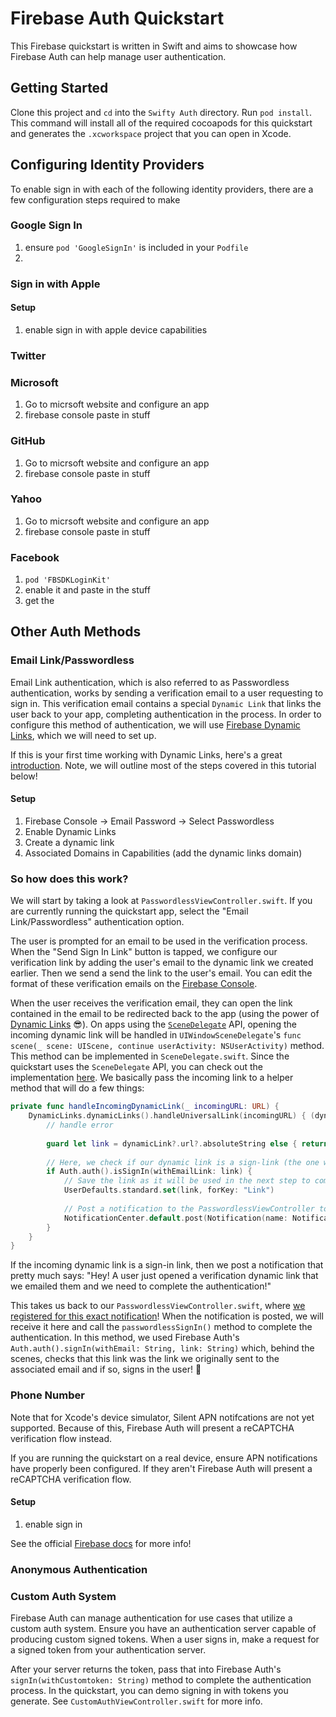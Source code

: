 # Firebase Auth Quickstart

This Firebase quickstart is written in Swift and aims to showcase how Firebase Auth can help manage user authentication. 

## Getting Started

Clone this project and `cd` into the `Swifty Auth` directory. Run `pod install`. This command will install all of the required cocoapods for this quickstart and generates the `.xcworkspace` project that you can open in Xcode.


## Configuring Identity Providers

To enable sign in with each of the following identity providers, there are a few configuration steps required to make   

### Google Sign In
1. ensure `pod 'GoogleSignIn'` is included in your `Podfile`
2. 

### Sign in with Apple
#### Setup
1. enable sign in with apple device capabilities

### Twitter

### Microsoft
1. Go to micrsoft website and configure an app
2. firebase console paste in stuff

### GitHub
1. Go to micrsoft website and configure an app
2. firebase console paste in stuff

### Yahoo
1. Go to micrsoft website and configure an app
2. firebase console paste in stuff

### Facebook
1.  `pod 'FBSDKLoginKit'`
2.  enable it and paste in the stuff
3. get the 



## Other Auth Methods

### Email Link/Passwordless

Email Link authentication, which is also referred to as Passwordless authentication, works by sending a verification email to a user requesting to sign in. This verification email contains a special `Dynamic Link` that links the user back to your app, completing authentication in the process. In order to configure this method of authentication, we will use [Firebase Dynamic Links](link), which we will need to set up.

If this is your first time working with Dynamic Links, here's a great [introduction](link). Note, we will outline most of the steps covered in this tutorial below!

#### Setup
1. Firebase Console -> Email Password -> Select Passwordless
2. Enable Dynamic Links
3. Create a dynamic link
4. Associated Domains in Capabilities (add the dynamic links domain)


### So how does this work?

We will start by taking a look at `PasswordlessViewController.swift`. If you are currently running the quickstart app, select the "Email Link/Passwordless" authentication option. 

The user is prompted for an email to be used in the verification process. When  the "Send Sign In Link" button is tapped, we configure our verification link by adding the user's email to the dynamic link we created earlier. Then we send a send the link to the user's email. You can edit the format of these verification emails on the [Firebase Console](link!).

When the user receives the verification email, they can open the link contained in the email to be redirected back to the app (using the power of [Dynamic Links]() 😎). On apps using the [`SceneDelegate`]() API,  opening the incoming dynamic link will be handled in `UIWindowSceneDelegate`'s  `func scene(_ scene: UIScene, continue userActivity: NSUserActivity)` method. This method can be implemented in  `SceneDelegate.swift`. Since the quickstart uses the `SceneDelegate` API, you can check out the implementation [here](). We basically pass the incoming link to a helper method that will do a few things:

```swift
private func handleIncomingDynamicLink(_ incomingURL: URL) {
    DynamicLinks.dynamicLinks().handleUniversalLink(incomingURL) { (dynamicLink, error) in
        // handle error
        
        guard let link = dynamicLink?.url?.absoluteString else { return }
                
        // Here, we check if our dynamic link is a sign-link (the one we emailed our user!) 
        if Auth.auth().isSignIn(withEmailLink: link) {
            // Save the link as it will be used in the next step to complete login
            UserDefaults.standard.set(link, forKey: "Link")
            
            // Post a notification to the PasswordlessViewController to resume authentication
            NotificationCenter.default.post(Notification(name: Notification.Name("PasswordlessEmailNotificationSuccess")))
        }
    }
}
```

If the incoming dynamic link is a sign-in link, then we post a notification that pretty much says: "Hey! A user just opened a verification dynamic link that we emailed them and we need to complete the authentication!"

This takes us back to our  `PasswordlessViewController.swift`, where [we registered for this exact notification](link)! When the notification is posted, we will receive it here and call the `passwordlessSignIn()` method to complete the authentication. In this method, we used Firebase Auth's `Auth.auth().signIn(withEmail: String, link: String)` which, behind the scenes, checks that this link was the link we originally sent to the associated email and if so, signs in the user! 🥳


### Phone Number

Note that for Xcode's device simulator, Silent APN notifcations are not yet supported. Because of this, Firebase Auth will present a reCAPTCHA verification flow instead. 

If you are running the quickstart on a real device, ensure APN notifications have properly been configured. If they aren't Firebase Auth will present a reCAPTCHA verification flow.   

#### Setup
1. enable sign in 

See the official [Firebase docs](link!) for more info!

### Anonymous Authentication

### Custom Auth System

Firebase Auth can manage authentication for use cases that utilize a custom auth system. Ensure you have an authentication server capable of producing custom signed tokens. When a user signs in, make a request for a signed token from your authentication server.

After your server returns the token, pass that into  Firebase Auth's `signIn(withCustomtoken: String)` method to complete the authentication process. In the quickstart, you can demo signing in with tokens you generate. See `CustomAuthViewController.swift` for more info. 


